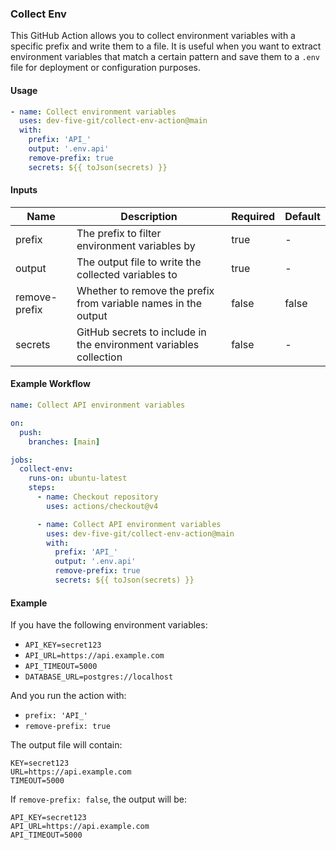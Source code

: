 ### Collect Env

This GitHub Action allows you to collect environment variables with a specific prefix and write them to a file. It is useful when you want to extract environment variables that match a certain pattern and save them to a `.env` file for deployment or configuration purposes.

#### Usage

```yaml
- name: Collect environment variables
  uses: dev-five-git/collect-env-action@main
  with:
    prefix: 'API_'
    output: '.env.api'
    remove-prefix: true
    secrets: ${{ toJson(secrets) }}
```

#### Inputs

| Name | Description | Required | Default |
|------|-------------|----------|---------|
| prefix | The prefix to filter environment variables by | true | - |
| output | The output file to write the collected variables to | true | - |
| remove-prefix | Whether to remove the prefix from variable names in the output | false | false |
| secrets | GitHub secrets to include in the environment variables collection | false | - |

#### Example Workflow

```yaml
name: Collect API environment variables

on:
  push:
    branches: [main]

jobs:
  collect-env:
    runs-on: ubuntu-latest
    steps:
      - name: Checkout repository
        uses: actions/checkout@v4

      - name: Collect API environment variables
        uses: dev-five-git/collect-env-action@main
        with:
          prefix: 'API_'
          output: '.env.api'
          remove-prefix: true
          secrets: ${{ toJson(secrets) }}
```

#### Example

If you have the following environment variables:
- `API_KEY=secret123`
- `API_URL=https://api.example.com`
- `API_TIMEOUT=5000`
- `DATABASE_URL=postgres://localhost`

And you run the action with:
- `prefix: 'API_'`
- `remove-prefix: true`

The output file will contain:
```
KEY=secret123
URL=https://api.example.com
TIMEOUT=5000
```

If `remove-prefix: false`, the output will be:
```
API_KEY=secret123
API_URL=https://api.example.com
API_TIMEOUT=5000
```